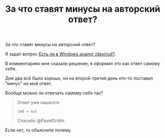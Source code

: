 ﻿---
title: "За что ставят минусы на авторский ответ?"
se.owner.user_id: 507516
se.owner.display_name: "чистов_n"
se.owner.link: "https://ru.meta.stackoverflow.com/users/507516/%d1%87%d0%b8%d1%81%d1%82%d0%be%d0%b2-n"
se.link: "https://ru.meta.stackoverflow.com/questions/12561/%d0%97%d0%b0-%d1%87%d1%82%d0%be-%d1%81%d1%82%d0%b0%d0%b2%d1%8f%d1%82-%d0%bc%d0%b8%d0%bd%d1%83%d1%81%d1%8b-%d0%bd%d0%b0-%d0%b0%d0%b2%d1%82%d0%be%d1%80%d1%81%d0%ba%d0%b8%d0%b9-%d0%be%d1%82%d0%b2%d0%b5%d1%82"
se.question_id: 12561
se.post_type: question
---
<p>За что ставят минусы на авторский ответ?</p>
<p>Я задал вопрос <a href="https://ru.stackoverflow.com/q/1511842">Есть ли в Windows аналог /dev/null?</a>.</p>
<p>В комментариях мне сказали решение, я оформил это как ответ самому себе.</p>
<p>Дня два всё было хорошо, но на второй-третий день кто-то поставил &quot;минус&quot; на мой ответ.</p>
<p>Вообще можно ли отвечать самому себе так?</p>
<blockquote>
<p>Ответ уже нашелся:</p>
<pre class="lang-sh prettyprint-override"><code>cmd &gt; nul
</code></pre>
<p>Спасибо @PavelGridin.</p>
</blockquote>
<p>Если нет, то объясните почему.</p>
